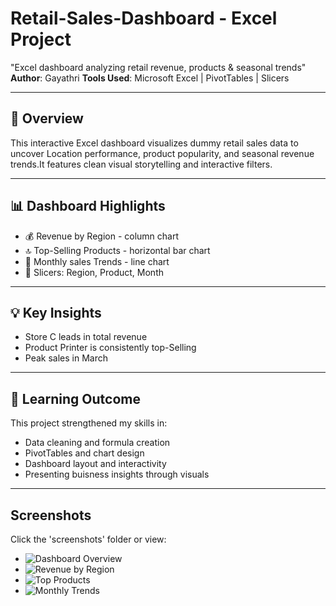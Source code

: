 # Retail-Sales-Dashboard - Excel Project 
"Excel dashboard analyzing retail revenue, products &amp; seasonal trends"
**Author**: Gayathri
**Tools Used**: Microsoft Excel | PivotTables | Slicers

---

## 📌 Overview
This interactive Excel dashboard visualizes dummy retail sales data to uncover Location performance, product popularity, and seasonal revenue trends.It features clean visual storytelling and interactive filters.

---

## 📊 Dashboard Highlights
- 💰 Revenue by Region - column chart
- 🔝 Top-Selling Products - horizontal bar chart
- 📆 Monthly sales Trends - line chart
- 🧩 Slicers: Region, Product, Month

---

## 💡 Key Insights 
- Store C leads in total revenue
- Product Printer is consistently top-Selling
- Peak sales in March

---

## 🧠 Learning Outcome
This project strengthened my skills in:
- Data cleaning and formula creation
- PivotTables and chart design
- Dashboard layout and interactivity
- Presenting buisness insights through visuals

---

## Screenshots

Click the 'screenshots' folder or view:
- ![Dashboard Overview](screenshots/dashboard-full.png)
- ![Revenue by Region](screenshots/revenue-by-region.png)
- ![Top Products](screenshots/top-products.png)
- ![Monthly Trends](screenshots/monthly-trends.png)
